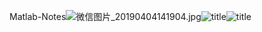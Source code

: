 Matlab-Notes![微信图片_20190404141904.jpg](1)![title](https://raw.githubusercontent.com/thu-zhanghl/Gitnote_Images/master/Gitnote/2019/04/12/%E5%BE%AE%E4%BF%A1%E5%9B%BE%E7%89%87_20190404141904-1555001495763.jpg)![title](https://raw.githubusercontent.com/thu-zhanghl/Gitnote_Images/master/Gitnote/2019/04/12/%E5%BE%AE%E4%BF%A1%E5%9B%BE%E7%89%87_20190404141904-1555001647986.jpg?token=Ak2yYV1RrA0yhfGERs6SRAvHeXR4spPaks5cr3FrwA%3D%3D)